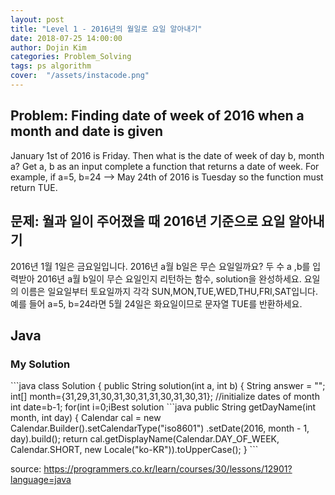 ```yaml
---
layout: post
title: "Level 1 - 2016년의 월일로 요일 알아내기"
date: 2018-07-25 14:00:00
author: Dojin Kim
categories: Problem_Solving
tags: ps algorithm
cover:  "/assets/instacode.png"
---
```


<h2>Problem: Finding date of week of 2016 when a month and date is given</h2>

January 1st of 2016 is Friday. Then what is the date of week of day b, month a?
Get a, b as an input complete a function that returns a date of week.
For example, if a=5, b=24 --> May 24th of 2016 is Tuesday so the function must return TUE.



<h2>문제: 월과 일이 주어졌을 때 2016년 기준으로 요일 알아내기</h2>

2016년 1월 1일은 금요일입니다. 2016년 a월 b일은 무슨 요일일까요? 두 수 a ,b를 입력받아 2016년 a월 b일이 무슨 요일인지 리턴하는 함수, solution을 완성하세요. 요일의 이름은 일요일부터 토요일까지 각각 SUN,MON,TUE,WED,THU,FRI,SAT입니다.
예를 들어 a=5, b=24라면 5월 24일은 화요일이므로 문자열 TUE를 반환하세요.

## Java

<h3>My Solution</h3>
```java
class Solution {
    public String solution(int a, int b) {
      String answer = "";
      int[] month={31,29,31,30,31,30,31,31,30,31,30,31}; //initialize dates of month
      int date=b-1;
      for(int i=0;i<a-1;i++){ //since index starts from 0, loop until a-1
          date+=month[i];
      }
      switch(date%7){
          case 0:
              answer="FRI";
              break;
          case 1:
              answer="SAT";
              break;
          case 2:
              answer="SUN";
              break;
          case 3:
              answer="MON";
              break;
          case 4:
              answer="TUE";
              break;
          case 5:
              answer="WED";
              break;
          case 6:
              answer="THU";
              break;
      }
      return answer;
  }
}
```

<h3>Best solution</h3>
```java
    public String getDayName(int month, int day)
    {
        Calendar cal = new Calendar.Builder().setCalendarType("iso8601")
                        .setDate(2016, month - 1, day).build();
        return cal.getDisplayName(Calendar.DAY_OF_WEEK, Calendar.SHORT, new Locale("ko-KR")).toUpperCase();
    }
```



<bold> source: https://programmers.co.kr/learn/courses/30/lessons/12901?language=java </bold>
